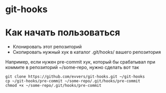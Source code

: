 git-hooks
=========

# Как начать пользоваться

* Клонировать этот репозиторий
* Скопировать нужный хук в каталог .git/hooks/ вашего репозитория

Например, если нужен pre-commit хук, который бы срабатывал при коммите в репозиторий ~/some-repo, нужно сделать вот так
```
git clone https://github.com/evvers/git-hooks.git ~/git-hooks
cp ~/git-hooks/pre-commit ~/some-repo/.git/hooks/pre-commit
chmod +x ~/some-repo/.git/hooks/pre-commit
```
